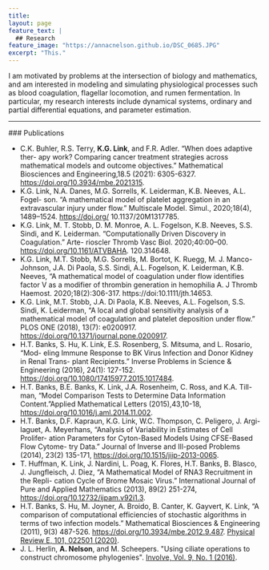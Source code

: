 ```yaml
---
title: 
layout: page
feature_text: |
  ## Research
feature_image: "https://annacnelson.github.io/DSC_0685.JPG"
excerpt: "This."
---
```


I am motivated by problems at the intersection of biology and mathematics, and am interested in modeling and simulating physiological processes such as blood coagulation, flagellar locomotion, and rumen fermentation. In particular, my research interests include dynamical systems, ordinary and partial differential equations, and parameter estimation.
<hr/>
### Publications

* C.K. Buhler, R.S. Terry, **K.G. Link**, and F.R. Adler. “When does adaptive ther- apy work? Comparing cancer treatment strategies across mathematical models and outcome objectives.” Mathematical Biosciences and Engineering,18.5 (2021): 6305-6327. https://doi.org/10.3934/mbe.2021315.
* K.G. Link, N.A. Danes, M.G. Sorrells, K. Leiderman, K.B. Neeves, A.L. Fogel- son. “A mathematical model of platelet aggregation in an extravascular injury under flow.” Multiscale Model. Simul., 2020;18(4), 1489–1524. https://doi.org/ 10.1137/20M1317785.
* K.G. Link, M. T. Stobb, D. M. Monroe, A. L. Fogelson, K.B. Neeves, S.S. Sindi, and K. Leiderman. “Computationally Driven Discovery in Coagulation.” Arte- rioscler Thromb Vasc Biol. 2020;40:00–00. https://doi.org/10.1161/ATVBAHA. 120.314648.
* K.G. Link, M.T. Stobb, M.G. Sorrells, M. Bortot, K. Ruegg, M. J. Manco- Johnson, J.A. Di Paola, S.S. Sindi, A.L. Fogelson, K. Leiderman, K.B. Neeves, “A mathematical model of coagulation under flow identifies factor V as a modifier of thrombin generation in hemophilia A. J Thromb Haemost. 2020;18(2):306-317. https://doi:10.1111/jth.14653.
* K.G. Link, M.T. Stobb, J.A. Di Paola, K.B. Neeves, A.L. Fogelson, S.S. Sindi, K. Leiderman, “A local and global sensitivity analysis of a mathematical model of coagulation and platelet deposition under flow.” PLOS ONE (2018), 13(7): e0200917. https://doi.org/10.1371/journal.pone.0200917.
* H.T. Banks, S. Hu, K. Link, E.S. Rosenberg, S. Mitsuma, and L. Rosario, “Mod- eling Immune Response to BK Virus Infection and Donor Kidney in Renal Trans- plant Recipients.” Inverse Problems in Science & Engineering (2016), 24(1): 127-152. https://doi.org/10.1080/17415977.2015.1017484.
* H.T. Banks, B.E. Banks, K. Link, J.A. Rosenheim, C. Ross, and K.A. Till- man, “Model Comparison Tests to Determine Data Information Content.”Applied Mathematical Letters (2015),43,10-18, https://doi.org/10.1016/j.aml.2014.11.002.
* H.T. Banks, D.F. Kapraun, K.G. Link, W.C. Thompson, C. Peligero, J. Argi- laguet, A. Meyerhans, “Analysis of Variability in Estimates of Cell Prolifer- ation Parameters for Cyton-Based Models Using CFSE-Based Flow Cytome- try Data.” Journal of Inverse and Ill-posed Problems (2014), 23(2) 135-171, https://doi.org/10.1515/jiip-2013-0065. 
* T. Huffman, K. Link, J. Nardini, L. Poag, K. Flores, H.T. Banks, B. Blasco, J. Jungfleisch, J. Diez, “A Mathematical Model of RNA3 Recruitment in the Repli- cation Cycle of Brome Mosaic Virus.” International Journal of Pure and Applied Mathematics (2013), 89(2) 251-274, https://doi.org/10.12732/ijpam.v92i1.3.
* H.T. Banks, S. Hu, M. Joyner, A. Broido, B. Canter, K. Gayvert, K. Link, “A comparison of computational efficiencies of stochastic algorithms in terms of two infection models.” Mathematical Biosciences & Engineering (2011), 9(3) 487-526. https://doi.org/10.3934/mbe.2012.9.487.
 [Physical Review E, 101, 022501 (2020)](https://link.aps.org/doi/10.1103/PhysRevE.101.022501).
* J. L. Herlin, **A. Nelson**, and M. Scheepers. "Using ciliate operations to construct chromosome phylogenies". [Involve, Vol. 9, No. 1 (2016)](http://dx.doi.org/10.2140/involve.2016.9.1).
